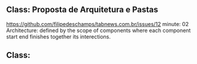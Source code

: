 ## Class: Proposta de Arquitetura e Pastas
https://github.com/filipedeschamps/tabnews.com.br/issues/12
minute: 02
Architecture: defined by the scope of components where each component start end finishes together its interections.  
 
## Class: 

